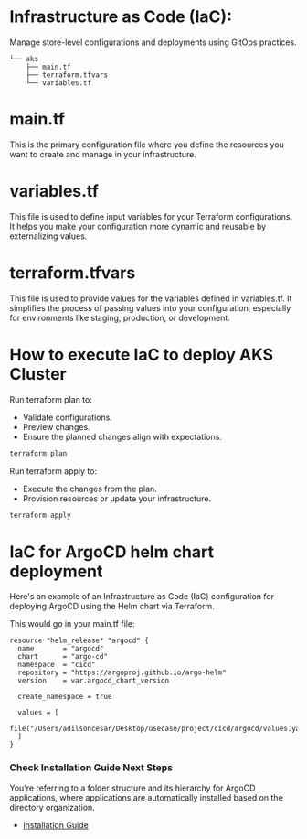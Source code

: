 # Infrastructure as Code (IaC): 
Manage store-level configurations and deployments using GitOps practices.

```plaintext
└── aks
    ├── main.tf
    ├── terraform.tfvars
    └── variables.tf
```

# main.tf
This is the primary configuration file where you define the resources you want to create and manage in your infrastructure.

# variables.tf
This file is used to define input variables for your Terraform configurations. It helps you make your configuration more dynamic and reusable by externalizing values.

# terraform.tfvars
This file is used to provide values for the variables defined in variables.tf. It simplifies the process of passing values into your configuration, especially for environments like staging, production, or development.

# How to execute IaC to deploy AKS Cluster 

Run terraform plan to:
- Validate configurations.
- Preview changes.
- Ensure the planned changes align with expectations.

```sh
terraform plan
```

Run terraform apply to:
- Execute the changes from the plan.
- Provision resources or update your infrastructure.

```sh
terraform apply
```

# IaC for ArgoCD helm chart deployment
Here's an example of an Infrastructure as Code (IaC) configuration for deploying ArgoCD using the Helm chart via Terraform. 

This would go in your main.tf file:

```plaintext
resource "helm_release" "argocd" {
  name       = "argocd"
  chart      = "argo-cd"
  namespace  = "cicd"
  repository = "https://argoproj.github.io/argo-helm"
  version    = var.argocd_chart_version

  create_namespace = true

  values = [
    file("/Users/adilsoncesar/Desktop/usecase/project/cicd/argocd/values.yaml")
  ]
}
```

### Check Installation Guide Next Steps
You're referring to a folder structure and its hierarchy for ArgoCD applications, where applications are automatically installed based on the directory organization.

- [Installation Guide](docs/installation-guide.md)  

